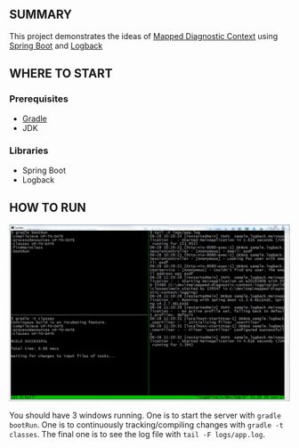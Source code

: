 ## SUMMARY
This project demonstrates the ideas of [Mapped Diagnostic Context] using [Spring Boot]
and [Logback]

## WHERE TO START

### Prerequisites
- [Gradle](https://gradle.org/install)
- JDK

### Libraries
- Spring Boot
- Logback

## HOW TO RUN

![alt How To Run](docs/how-to-run.jpg?raw=true)

You should have 3 windows running. One is to start the server with `gradle bootRun`. One is to continuously tracking/compiling changes with `gradle -t classes`. The final one is to see the log file with `tail -F logs/app.log`.


<!---
	Links used in this README.md
-->
[Mapped Diagnostic Context]: https://logback.qos.ch/manual/mdc.html
[Spring Boot]: https://projects.spring.io/spring-boot/
[Logback]: https://logback.qos.ch/